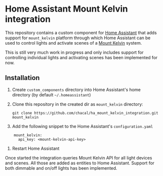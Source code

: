 # Home Assistant Mount Kelvin integration

This repository contains a custom component for [Home Assistant](https://www.home-assistant.io/) that 
adds support for `mount_kelvin` platform through which Home Assistant can be used to control
lights and activate scenes of a [Mount Kelvin](https://www.mountkelvin.com/) system.

This is still very much work in progress and only includes support for controlling individual
lights and activating scenes has been implemented for now.

## Installation

1. Create `custom_components` directory into Home Assistant's home directory (by default `~/.homeassistant`)
1. Clone this repository in the created dir as `mount_kelvin` directory: 

    `git clone https://github.com/chacal/ha_mount_kelvin_integration.git mount_kelvin`

1. Add the following snippet to the Home Assistant's `configuration.yaml`
```
    mount_kelvin:
      api_key: <mount-kelvin-api-key>
```
1. Restart Home Assistant

Once started the integration queries Mount Kelvin API for all light devices and scenes. All those are added as entities
to Home Assistant. Support for both dimmable and on/off lights has been implemented.
